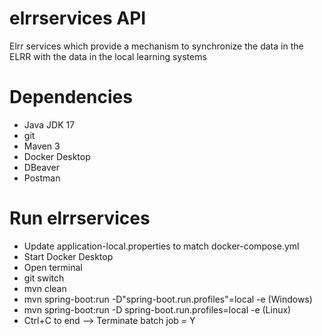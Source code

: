 
# elrrservices API
Elrr services which provide a mechanism to synchronize the data in the ELRR with the data in the local learning systems 

# Dependencies
- Java JDK 17
- git
- Maven 3
- Docker Desktop
- DBeaver
- Postman

# Run elrrservices
- Update application-local.properties to match docker-compose.yml
- Start Docker Desktop
- Open terminal
- git switch <dev feature branch>
- mvn clean
- mvn spring-boot:run -D"spring-boot.run.profiles"=local -e (Windows)
- mvn spring-boot:run -D spring-boot.run.profiles=local -e (Linux)
- Ctrl+C to end --> Terminate batch job = Y